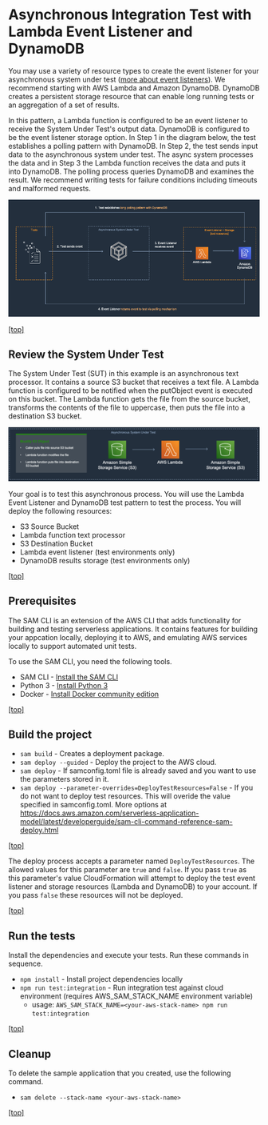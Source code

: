# Asynchronous Integration Test with Lambda Event Listener and DynamoDB

You may use a variety of resource types to create the event listener for your asynchronous system under test ([more about event listeners](https://github.com/aws-samples/serverless-test-samples/tree/main/typescript-test-samples/async-architectures#create-event-listeners-in-test-environments)). We recommend starting with AWS Lambda and Amazon DynamoDB. DynamoDB creates a persistent storage resource that can enable long running tests or an aggregation of a set of results.

In this pattern, a Lambda function is configured to be an event listener to receive the System Under Test's output data. DynamoDB is configured to be the event listener storage option. In Step 1 in the diagram below, the test establishes a polling pattern with DynamoDB. In Step 2, the test sends input data to the asynchronous system under test. The async system processes the data and in Step 3 the Lambda function receives the data and puts it into DynamoDB. The polling process queries DynamoDB and examines the result. We recommend writing tests for failure conditions including timeouts and malformed requests.

![AWS Lambda and AmazonDynamoDB](../img/lambda-dynamo.png)

[[top]](#asynchronous-integration-test-with-lambda-event-listener-and-dynamodb)

## Review the System Under Test

The System Under Test (SUT) in this example is an asynchronous text processor. It contains a source S3 bucket that receives a text file. A Lambda function is configured to be notified when the putObject event is executed on this bucket. The Lambda function gets the file from the source bucket, transforms the contents of the file to uppercase, then puts the file into a destination S3 bucket.

![S3 to Lambda to S3](../img/s3-lambda-s3.png)

Your goal is to test this asynchronous process. You will use the Lambda Event Listener and DynamoDB test pattern to test the process. You will deploy the following resources:

-   S3 Source Bucket
-   Lambda function text processor
-   S3 Destination Bucket
-   Lambda event listener (test environments only)
-   DynamoDB results storage (test environments only)

[[top]](#asynchronous-integration-test-with-lambda-event-listener-and-dynamodb)

## Prerequisites

The SAM CLI is an extension of the AWS CLI that adds functionality for building and testing serverless applications. It contains features for building your appcation locally, deploying it to AWS, and emulating AWS services locally to support automated unit tests.

To use the SAM CLI, you need the following tools.

-   SAM CLI - [Install the SAM CLI](https://docs.aws.amazon.com/serverless-application-model/latest/developerguide/serverless-sam-cli-install.html)
-   Python 3 - [Install Python 3](https://www.python.org/downloads/)
-   Docker - [Install Docker community edition](https://hub.docker.com/search/?type=edition&offering=community)

[[top]](#asynchronous-integration-test-with-lambda-event-listener-and-dynamodb)

## Build the project

-   `sam build` - Creates a deployment package.
-   `sam deploy --guided` - Deploy the project to the AWS cloud.
-   `sam deploy` - If samconfig.toml file is already saved and you want to use the parameters stored in it.
-   `sam deploy --parameter-overrides=DeployTestResources=False` - If you do not want to deploy test resources. This will overide the value specified in samconfig.toml. More options at https://docs.aws.amazon.com/serverless-application-model/latest/developerguide/sam-cli-command-reference-sam-deploy.html

[[top]](#asynchronous-integration-test-with-lambda-event-listener-and-dynamodb)

The deploy process accepts a parameter named `DeployTestResources`. The allowed values for this parameter are `true` and `false`.
If you pass `true` as this parameter's value CloudFormation will attempt to deploy the test event listener and storage resources
(Lambda and DynamoDB) to your account. If you pass `false` these resources will not be deployed.

[[top]](#asynchronous-integration-test-with-lambda-event-listener-and-dynamodb)

## Run the tests

Install the dependencies and execute your tests.
Run these commands in sequence.

-   `npm install` - Install project dependencies locally
-   `npm run test:integration` - Run integration test against cloud environment (requires AWS_SAM_STACK_NAME environment variable)
    -   usage: `AWS_SAM_STACK_NAME=<your-aws-stack-name> npm run test:integration`

[[top]](#asynchronous-integration-test-with-lambda-event-listener-and-dynamodb)

## Cleanup

To delete the sample application that you created, use the following command.

-   `sam delete --stack-name <your-aws-stack-name>`

[[top]](#asynchronous-integration-test-with-lambda-event-listener-and-dynamodb)

